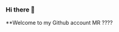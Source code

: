 ### Hi there 👋
**Welcome to my Github account MR ????
<!--


Here are some ideas to get you started:

- 🔭 I’m currently working on Oculet Music Bot
- 🌱 I’m currently learning nothing.
- 👯 I’m looking to collaborate with hosting provider :)
- 📫 How to reach me: https://samiul30.tk
- 😄 Pronouns: He
- ⚡ Fun fact: Booring yeer!!!
-->
